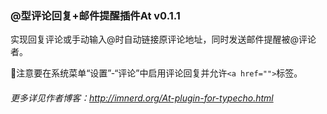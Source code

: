 ### @型评论回复+邮件提醒插件At v0.1.1

实现回复评论或手动输入@时自动链接原评论地址，同时发送邮件提醒被@评论者。

:dart:注意要在系统菜单“设置”-“评论”中启用评论回复并允许`<a href="">`标签。

###### 更多详见作者博客：http://imnerd.org/At-plugin-for-typecho.html